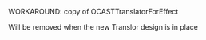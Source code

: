 WORKAROUND: copy of OCASTTranslatorForEffect

Will be removed when the new Translor design is in place